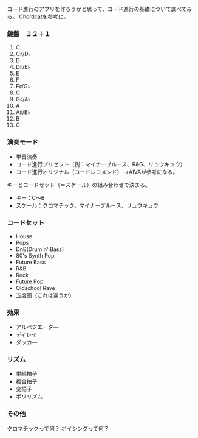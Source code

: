 コード進行のアプリを作ろうかと思って、コード進行の基礎について調べてみる。
Chordcatを参考に。

### 鍵盤　１２＋１
1. C
2. C♯/D♭
3. D
4. D♯/E♭
5. E
6. F
7. F♯/G♭
8. G
9. G♯/A♭
10. A
11. A♯/B♭
12. B
13. C

### 演奏モード
- 単音演奏
- コード進行プリセット（例：マイナーブルース、R&G、リュウキュウ）
- コード進行オリジナル（コードレコメンド）
→AIVAが参考になる。

キーとコードセット（＝スケール）の組み合わせで決まる。
- キー：C〜B
- スケール：クロマチック、マイナーブルース、リュウキュウ

### コードセット
- House
- Pops
- DnB(Drum'n' Bass)
- 80's Synth Pop
- Future Bass
- R&B
- Rock
- Future Pop
- Oldschool Rave
- 五度圏（これは違うか）

### 効果
- アルペジエータ―
- ディレイ
- ダッカ―

### リズム
- 単純拍子
- 複合拍子
- 変拍子
- ポリリズム

### その他
クロマチックって何？
ボイシングって何？

